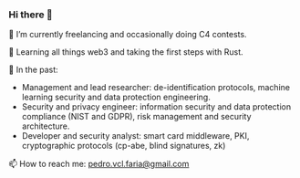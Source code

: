 ### Hi there 👋


🔭 I’m currently freelancing and occasionally doing C4 contests. 

🌱 Learning all things web3 and taking the first steps with Rust. 

💼 In the past:
- Management and lead researcher: de-identification protocols, machine learning security and data protection engineering.
- Security and privacy engineer: information security and data protection compliance (NIST and GDPR), risk management and security architecture.
- Developer and security analyst: smart card middleware, PKI, cryptographic protocols (cp-abe, blind signatures, zk)

📫 How to reach me: pedro.vcl.faria@gmail.com
